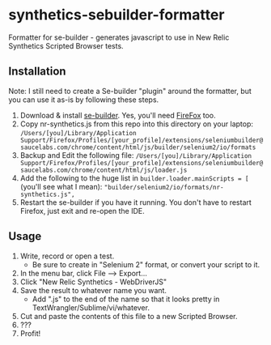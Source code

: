 synthetics-sebuilder-formatter
==============================

Formatter for se-builder - generates javascript to use in New Relic Synthetics Scripted Browser tests.

## Installation

Note: I still need to create a Se-builder "plugin" around the formatter, but you can use it as-is by following these steps.

1. Download & install [se-builder](http://sebuilder.github.io/se-builder/). Yes, you'll need [FireFox](https://www.mozilla.org/en-US/firefox/new/) too.
2. Copy nr-synthetics.js from this repo into this directory on your laptop:
`/Users/[you]/Library/Application Support/Firefox/Profiles/[your_profile]/extensions/seleniumbuilder@saucelabs.com/chrome/content/html/js/builder/selenium2/io/formats`
3. Backup and Edit the following file: 
`/Users/[you]/Library/Application Support/Firefox/Profiles/[your_profile]/extensions/seleniumbuilder@saucelabs.com/chrome/content/html/js/loader.js`
4. Add the following to the huge list in `builder.loader.mainScripts = [` (you'll see what I mean):
   `"builder/selenium2/io/formats/nr-synthetics.js",`
5. Restart the se-builder if you have it running. You don't have to restart Firefox, just exit and re-open the IDE.

## Usage

1. Write, record or open a test. 
   * Be sure to create in "Selenium 2" format, or convert your script to it.
2. In the menu bar, click File --> Export...
3. Click "New Relic Synthetics - WebDriverJS"
4. Save the result to whatever name you want. 
   * Add ".js" to the end of the name so that it looks pretty in TextWrangler/Sublime/vi/whatever.
5. Cut and paste the contents of this file to a new Scripted Browser.
6. ???
7. Profit!